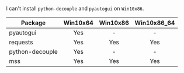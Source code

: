 I can't install `python-decouple` and `pyautogui` on `Win10x86`.

| Package         | Win10x64 | Win10x86 | Win10x86_64 |
| --------------- | :------: | :------: | :---------: |
| pyautogui       | Yes      | -        | -           |
| requests        | Yes      | Yes      | Yes         |
| python-decouple | Yes      | -        | -           |
| mss             | Yes      | Yes      | Yes         |
